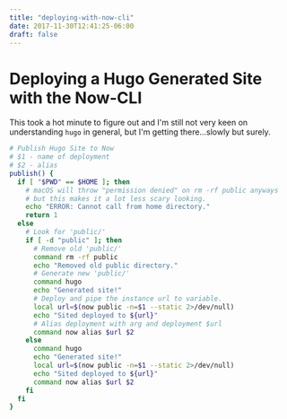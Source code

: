 ```yaml
---
title: "deploying-with-now-cli"
date: 2017-11-30T12:41:25-06:00
draft: false
---
```


# Deploying a Hugo Generated Site with the Now-CLI

This took a hot minute to figure out and I'm still not very keen on understanding `hugo` in general, but I'm getting there...slowly but surely.

```bash
# Publish Hugo Site to Now
# $1 - name of deployment
# $2 - alias
publish() {
  if [ "$PWD" == $HOME ]; then
    # macOS will throw "permission denied" on rm -rf public anyways
    # but this makes it a lot less scary looking.
    echo "ERROR: Cannot call from home directory."
    return 1
  else
    # Look for 'public/'
    if [ -d "public" ]; then
      # Remove old 'public/'
      command rm -rf public
      echo "Removed old public directory."
      # Generate new 'public/'
      command hugo
      echo "Generated site!"
      # Deploy and pipe the instance url to variable.
      local url=$(now public -n=$1 --static 2>/dev/null)
      echo "Sited deployed to ${url}"
      # Alias deployment with arg and deployment $url
      command now alias $url $2
    else
      command hugo
      echo "Generated site!"
      local url=$(now public -n=$1 --static 2>/dev/null)
      echo "Sited deployed to ${url}"
      command now alias $url $2
    fi
  fi
}
```